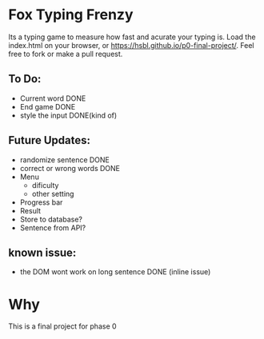 # Fox Typing Frenzy

Its a typing game to measure how fast and acurate your typing is.
Load the index.html on your browser, or https://hsbl.github.io/p0-final-project/.
Feel free to fork or make a pull request.

## To Do:

- Current word DONE
- End game DONE
- style the input DONE(kind of)

## Future Updates:

- randomize sentence DONE
- correct or wrong words DONE
- Menu
  - dificulty
  - other setting
- Progress bar
- Result
- Store to database?
- Sentence from API?

## known issue:

- the DOM wont work on long sentence DONE (inline issue)

# Why

This is a final project for phase 0
